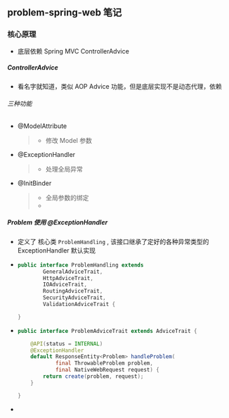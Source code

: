## problem-spring-web 笔记

### 核心原理

* 底层依赖 Spring MVC  ControllerAdvice

##### ControllerAdvice

* 看名字就知道，类似 AOP Advice 功能，但是底层实现不是动态代理，依赖

###### 三种功能

* @ModelAttribute

  > * 修改 Model 参数

* @ExceptionHandler

  > * 处理全局异常

* @InitBinder

  > * 全局参数的绑定
  > * 

##### Problem 使用 @ExceptionHandler


* 定义了 核心类 `ProblemHandling` , 该接口继承了定好的各种异常类型的ExceptionHandler 默认实现

* ```java
  public interface ProblemHandling extends
          GeneralAdviceTrait,
          HttpAdviceTrait,
          IOAdviceTrait,
          RoutingAdviceTrait,
          SecurityAdviceTrait,
          ValidationAdviceTrait {
  
  }
  ```

* ```java
  public interface ProblemAdviceTrait extends AdviceTrait {
  
      @API(status = INTERNAL)
      @ExceptionHandler
      default ResponseEntity<Problem> handleProblem(
              final ThrowableProblem problem,
              final NativeWebRequest request) {
          return create(problem, request);
      }
  
  }
  ```

* 

